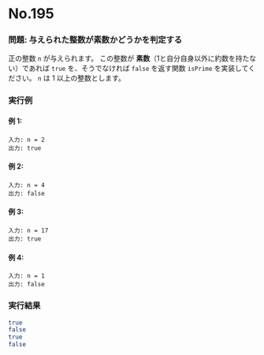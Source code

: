 # No.195

### 問題: 与えられた整数が素数かどうかを判定する

正の整数 `n` が与えられます。
この整数が **素数**（1と自分自身以外に約数を持たない）であれば `true` を、そうでなければ `false` を返す関数 `isPrime` を実装してください。
`n` は 1 以上の整数とします。

### 実行例

#### 例 1:

```
入力: n = 2
出力: true
```

#### 例 2:

```
入力: n = 4
出力: false
```

#### 例 3:

```
入力: n = 17
出力: true
```

#### 例 4:

```
入力: n = 1
出力: false
```

### 実行結果

```sh
true
false
true
false
```
